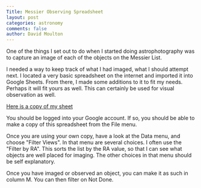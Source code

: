 ```yaml
---
Title: Messier Observing Spreadsheet
layout: post
categories: astronomy
comments: false
author: David Moulton
---
```

One of the things I set out to do when I started doing astrophotography was to capture an image of each of the objects on the Messier List.

I needed a way to keep track of what I had imaged, what I should attempt next. I located a very basic spreadsheet on the internet and imported it into Google Sheets. From there, I made some additions to it to fit my needs.  Perhaps it will fit yours as well. This can certainly be used for visual observation as well.

[Here is a copy of my sheet](https://docs.google.com/spreadsheets/d/1mNEUwc-yqQ6Nd1bJmGxTwlVTtT-rQZiVSMXEUImtP-s/edit#gid=1983653817)

You should be logged into your Google account. If so, you should be able to make a copy of this spreadsheet from the File menu.

Once you are using your own copy, have a look at the Data menu, and choose "Filter Views". In that menu are several choices. I often use the "Filter by RA". This sorts the list by the RA value, so that I can see what objects are well placed for imaging. The other choices in that menu should be self explanatory.

Once you have imaged or observed an object, you can make it as such in column M. You can then filter on Not Done.